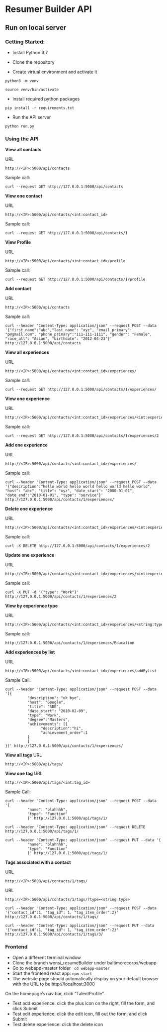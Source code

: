 # Resumer Builder API
## Run on local server

### Getting Started:
- Install Python 3.7

- Clone the repository

- Create virtual environment and activate it

`python3 -m venv`

`source venv/bin/activate`

- Install required python packages

`pip install -r requirements.txt`

- Run the API server

`python run.py`

### Using the API

**View all contacts**

URL

```
http://<IP>:5000/api/contacts
```
Sample call:

```
curl --request GET http://127.0.0.1:5000/api/contacts
```

**View one contact**

URL

```
http://<IP>:5000/api/contacts/<int:contact_id>
```
Sample call:

```
curl --request GET http://127.0.0.1:5000/api/contacts/1
```

**View Profile**

URL

```
http://<IP>:5000/api/contacts/<int:contact_id>/profile
```

Sample call:

```
curl --request GET http://127.0.0.1:5000/api/contacts/1/profile
```


**Add contact**

URL
```
http://<IP>:5000/api/contacts
```

Sample call:

```
curl --header "Content-Type: application/json" --request POST --data '{"first_name":"abc","last_name": "xyz", "email_primary": "p@gmail.com", "phone_primary":"111-111-1111", "gender": "Female", "race_all": "Asian", "birthdate": "2012-04-23"}' http://127.0.0.1:5000/api/contacts
```

**View all experiences**

URL
```
http://<IP>:5000/api/contacts/<int:contact_id>/experiences/
```

Sample call:

```
curl --request GET http://127.0.0.1:5000/api/contacts/1/experiences/
```

**View one experience**

URL
```
http://<IP>:5000/api/contacts/<int:contact_id>/experiences/<int:experience_id>
```

Sample call:

```
curl --request GET http://127.0.0.1:5000/api/contacts/1/experiences/2
```

**Add one experience**

URL
```
http://<IP>:5000/api/contacts/<int:contact_id>/experiences/
```

Sample call:

```
curl --header "Content-Type: application/json" --request POST --data '{"description":"hello world hello world hello world hello world", "host": "abc", "title": "xyz", "date_start": "2000-01-01", "date_end":"2010-01-01", "type": "service"}' http://127.0.0.1:5000/api/contacts/1/experiences/
```

**Delete one experience**

URL
```
http://<IP>:5000/api/contacts/<int:contact_id>/experiences/<int:experience_id>
```

Sample call:

```
curl -X DELETE http://127.0.0.1:5000/api/contacts/1/experiences/2
```


**Update one experience**

URL
```
http://<IP>:5000/api/contacts/<int:contact_id>/experiences/<int:experience_id>
```

Sample call:

```
curl -X PUT -d '{"type": "Work"}' http://127.0.0.1:5000/api/contacts/1/experiences/2
```

**View by experience type**

URL
```
http://<IP>:5000/api/contacts/<int:contact_id>/experiences/<string:type>
```

Sample call:

```
http://127.0.0.1:5000/api/contacts/1/experiences/Education
```

**Add experiences by list**

URL
```
http://<IP>:5000/api/contacts/<int:contact_id>/experiences/addByList
```

Sample Call:
```
curl --header "Content-Type: application/json" --request POST --data '[{			
          "description": "ok bye",
          "host": "Google",
          "title": "SDE",
          "date_start": "2010-02-09",
          "type": "Work",
          "degree":"Masters",
          "achievements": [{
        		"description":"hi",
        		"achievement_order":1
          }
          ]
}]' http://127.0.0.1:5000/api/contacts/1/experiences/

```

**View all tags**
URL
```
http://<IP>:5000/api/tags/
```

**View one tag**
URL
```
http://<IP>:5000/api/tags/<int:tag_id>
```
Sample Call:
```
curl --header "Content-Type: application/json" --request POST --data '{      
          "name": "blahhhh",
          "type": "Function"
          }' http://127.0.0.1:5000/api/tags/1/
```

```
curl --header "Content-Type: application/json" --request DELETE http://127.0.0.1:5000/api/tags/1/
```

```
curl --header "Content-Type: application/json" --request PUT --data '{      
          "name": "blahhhh",
          "type": "Function"
          }' http://127.0.0.1:5000/api/tags/1/
```

**Tags associated with a contact**

URL
```
http://<IP>:5000/api/contacts/1/tags/
```

URL
```
http://<IP>:5000/api/contacts/1/tags/?type=<string type>
```

```
curl --header "Content-Type: application/json" --request POST --data '{"contact_id":1, "tag_id": 1, "tag_item_order":2}' http://127.0.0.1:5000/api/contacts/1/tags/
```

```
curl --header "Content-Type: application/json" --request PUT --data '{"contact_id":1, "tag_id": 1, "tag_item_order":2}' http://127.0.0.1:5000/api/contacts/1/tags/3/
```

### Frontend

- Open a different terminal window
- Clone the branch wensi_resumeBuilder under baltimorecorps/webapp
- Go to webapp-master folder
` cd webapp-master`
- Start the frontend react app:
`npm start`
- The website page should automatically display on your default browser with the URL to be http://localhost:3000

On the homepage’s nav bar, click “TalentProfile”.
- Test add experience: click the plus icon on the right, fill the form, and click Submit
- Test edit experience: click the edit icon, fill out the form, and click Submit
- Test delete experience: click the delete icon
